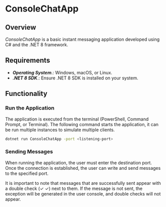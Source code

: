 # ConsoleChatApp

## Overview
_ConsoleChatApp_ is a basic instant messaging application developed using C# and the .NET 8 framework. 

## Requirements
- _**Operating System**_.: Windows, macOS, or Linux.
- _**.NET 8 SDK**_.: Ensure .NET 8 SDK is installed on your system.

## Functionality
### Run the Application
The application is executed from the terminal (PowerShell, Command Prompt, or Terminal). The following command starts the application, it can be run multiple instances to simulate multiple clients.
```sh
dotnet run ConsoleChatApp -port <listening-port>
```
### Sending Messages
When running the application, the user must enter the destination port. Once the connection is established, the user can write and send messages to the specified port.

It is important to note that messages that are successfully sent appear with a double check (✓ ✓) next to them. If the message is not sent, the exception will be generated in the user console, and double checks will not appear.